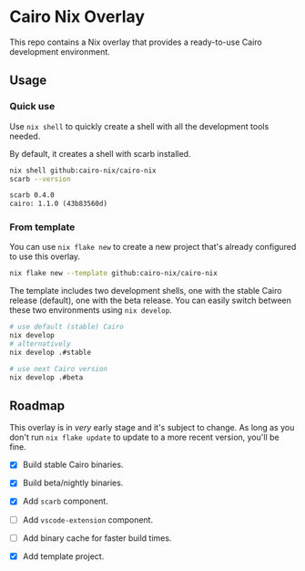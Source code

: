 # Cairo Nix Overlay

This repo contains a Nix overlay that provides a ready-to-use Cairo development
environment.

## Usage

### Quick use

Use `nix shell` to quickly create a shell with all the
development tools needed.

By default, it creates a shell with scarb installed.

```sh
nix shell github:cairo-nix/cairo-nix
scarb --version
```
```txt
scarb 0.4.0
cairo: 1.1.0 (43b83560d)
```

### From template

You can use `nix flake new` to create a new project that's already configured
to use this overlay.

```sh
nix flake new --template github:cairo-nix/cairo-nix
```

The template includes two development shells, one with the stable Cairo release
(default), one with the beta release. You can easily switch between these two
environments using `nix develop`.

```sh
# use default (stable) Cairo
nix develop
# alternatively
nix develop .#stable
```

```sh
# use next Cairo version
nix develop .#beta
```

## Roadmap

This overlay is in _very_ early stage and it's subject
to change.
As long as you don't run `nix flake update` to update
to a more recent version, you'll be fine.

 - [x] Build stable Cairo binaries.
 - [x] Build beta/nightly binaries.
 - [x] Add `scarb` component.
 - [ ] Add `vscode-extension` component.
 - [ ] Add binary cache for faster build times.
 - [x] Add template project.

